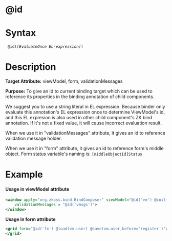 # @id

Syntax
======

` @id(`*`[EvaluateOnce EL-expression]`*`)`

Description
===========

**Target Attribute:** viewModel, form, validationMessages

**Purpose:** To give an id to current binding target which can be used to reference its properties in the binding annotation of child components.

We suggest you to use a string literal in EL expression. Because binder only evaluate this annotation's EL expression once to determine ViewModel's id, and this EL expresion is also used in other child component's ZK bind annotation. If it's not a fixed value, it will cause incorrect evaluation result.

When we use it in "validationMessages" attribute, it gives an id to reference validation message holder.

When we use it in "form" attribute, it gives an id to reference form's middle object. Form status variable's naming is: `[middleObjectId]Status`

Example
=======

#### Usage in viewModel attribute
``` xml
<window apply="org.zkoss.bind.BindComposer" viewModel="@id('vm') @init('foo.ChildrenMenuVM')"
	validationMessages = "@id('vmsgs')">
</window>
```

**Usage in form attribute**

``` xml
<grid form="@id('fx') @load(vm.user) @save(vm.user,before='register')">
</grid>
```
